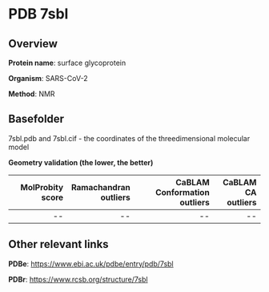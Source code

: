 # PDB 7sbl

## Overview

**Protein name**: surface glycoprotein

**Organism**: SARS-CoV-2

**Method**: NMR



## Basefolder

7sbl.pdb and 7sbl.cif - the coordinates of the threedimensional molecular model




**Geometry validation (the lower, the better)**

|   |**MolProbity<br>score**| **Ramachandran<br>outliers** | **CaBLAM<br>Conformation outliers** | **CaBLAM<br>CA outliers** |
|---|-------------:|----------------:|----------------:|----------------:|
||--|--|--|--|


## Other relevant links 
**PDBe**:  https://www.ebi.ac.uk/pdbe/entry/pdb/7sbl
 
**PDBr**: https://www.rcsb.org/structure/7sbl 
